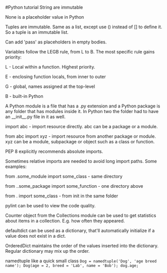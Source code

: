#Python tutorial
String are immutable

None is a placeholder value in Python

Tuples are immutable. Same as a list, except use () instead of [] to define it. So a tuple is an immutable list.

Can add 'pass' as placeholders in empty bodies.

Variables follow the LEGB rule, from L to B. The most specific rule gains priority:

L - Local within a function. Highest priority.

E - enclosing function locals, from inner to outer

G - global, names assigned at the top-level

B - built-in Python

A Python module is a file that has a .py extension and a Python package is any folder that has modules inside it. 
In Python two the folder had to have an \_\_init__.py file in it as well.

import abc - import resource directly. abc can be a package or a module.

from abc import xyz - import resource from another package or module. xyz can be a module, subpackage or object such as a class or function.

PEP 8 explicitly recommends absolute imports.

Sometimes relative imports are needed to avoid long import paths. Some examples:

from .some_module import some_class - same directory

from ..some_package import some_function - one directory above

from . import some_class - from init in the same folder

pylint can be used to view the code quality.

Counter object from the Collections module can be used to get statistics about items in a collection. E.g. how often they appeared.

defaultdict can be used as a dictionary, that'll automatically initialize if a value does not exist in a dict.

OrderedDict maintains the order of the values inserted into the dictionary. Regular dictionary may mix up the order.

namedtuple like a quick small class `Dog = namedtuple('Dog', 'age breed name'); Dog(age = 2, breed = 'Lab', name = 'Bob'); dog.age;`
